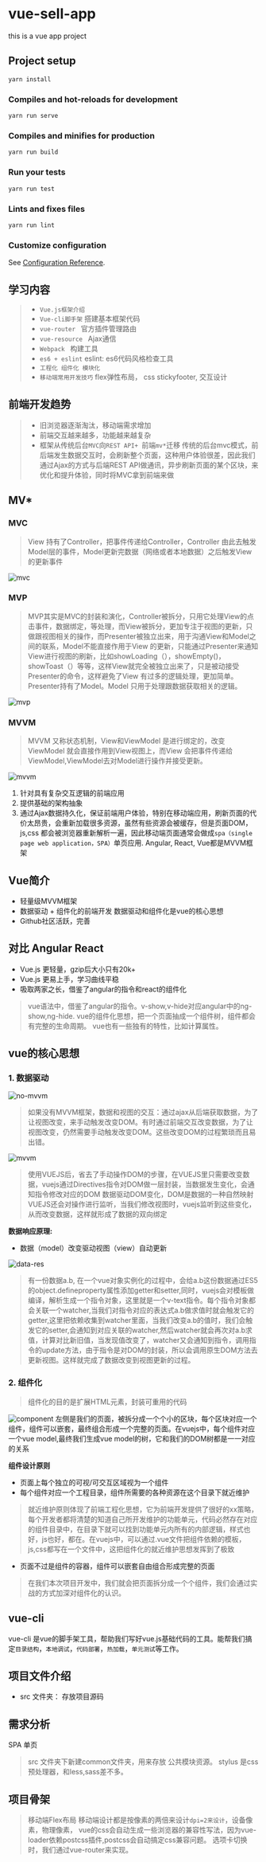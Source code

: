 # vue-sell-app
this is a vue app project

## Project setup
```
yarn install
```

### Compiles and hot-reloads for development
```
yarn run serve
```

### Compiles and minifies for production
```
yarn run build
```

### Run your tests
```
yarn run test
```

### Lints and fixes files
```
yarn run lint
```

### Customize configuration
See [Configuration Reference](https://cli.vuejs.org/config/).

## 学习内容
>* `Vue.js框架介绍`
>* `Vue-cli脚手架`     搭建基本框架代码
>* `vue-router `      官方插件管理路由
>* `vue-resource `    Ajax通信
>* `Webpack `         构建工具
>* `es6 + eslint`     eslint: es6代码风格检查工具
>* `工程化 组件化 模块化 `
>* `移动端常用开发技巧` flex弹性布局， css stickyfooter, 交互设计

## 前端开发趋势
>* 旧浏览器逐渐淘汰，移动端需求增加
>* 前端交互越来越多，功能越来越复杂
>* 框架从传统后台`MVC`向`REST API+ `前端`mv*`迁移
传统的后台mvc模式，前后端发生数据交互时，会刷新整个页面，这种用户体验很差，因此我们通过Ajax的方式与后端REST API做通讯，异步刷新页面的某个区块，来优化和提升体验，同时将MVC拿到前端来做
## MV*
### MVC
>View 持有了Controller，把事件传递给Controller，Controller 由此去触发Model层的事件，Model更新完数据（网络或者本地数据）之后触发View的更新事件

![mvc](./public/img/mvc.webp)
### MVP
>MVP其实是MVC的封装和演化，Controller被拆分，只用它处理View的点击事件，数据绑定，等处理，而View被拆分，更加专注于视图的更新，只做跟视图相关的操作，而Presenter被独立出来，用于沟通View和Model之间的联系，Model不能直接作用于View 的更新，只能通过Presenter来通知View进行视图的刷新，比如showLoading（），showEmpty()，showToast（）等等，这样View就完全被独立出来了，只是被动接受Presenter的命令，这样避免了View 有过多的逻辑处理，更加简单。Presenter持有了Model。Model 只用于处理跟数据获取相关的逻辑。

![mvp](./public/img/mvp.webp)
### MVVM
> MVVM 又称状态机制，View和ViewModel 是进行绑定的，改变ViewModel 就会直接作用到View视图上，而View 会把事件传递给ViewModel,ViewModel去对Model进行操作并接受更新。

![mvvm](./public/img/mvvm.webp)
1. 针对具有复杂交互逻辑的前端应用
2. 提供基础的架构抽象
3. 通过Ajax数据持久化，保证前端用户体验，特别在移动端应用，刷新页面的代价太昂贵，会重新加载很多资源，虽然有些资源会被缓存，但是页面DOM，js,css 都会被浏览器重新解析一遍，因此移动端页面通常会做成`spa（single page web application，SPA）`单页应用.
Angular, React, Vue都是MVVM框架

## Vue简介
* 轻量级MVVM框架
* 数据驱动 + 组件化的前端开发 数据驱动和组件化是vue的核心思想
* Github社区活跃，完善

## 对比 Angular React
* Vue.js 更轻量，gzip后大小只有20k+
* Vue.js 更易上手，学习曲线平稳
* 吸取两家之长，借鉴了angular的指令和react的组件化
> vue语法中，借鉴了angular的指令。v-show,v-hide对应angular中的ng-show,ng-hide. vue的组件化思想，把一个页面抽成一个组件树，组件都会有完整的生命周期。
vue也有一些独有的特性，比如计算属性。

## vue的核心思想
### 1.  数据驱动
![no-mvvm](./public/img/vue-data1.JPG)
> 如果没有MVVM框架，数据和视图的交互：通过ajax从后端获取数据，为了让视图改变，来手动触发改变DOM。有时通过前端交互改变数据，为了让视图改变，仍然需要手动触发改变DOM。这些改变DOM的过程繁琐而且易出错。

![mvvm](./public/img/vue-data2.JPG)
> 使用VUEJS后，省去了手动操作DOM的步骤，在VUEJS里只需要改变数据，vuejs通过Directives指令对DOM做一层封装，当数据发生变化，会通知指令修改对应的DOM
> 数据驱动DOM变化，DOM是数据的一种自然映射
> VUEJS还会对操作进行监听，当我们修改视图时，vuejs监听到这些变化，从而改变数据，这样就形成了数据的双向绑定

**数据响应原理:**
* 数据（model）改变驱动视图（view）自动更新

![data-res](./public/img/data-response.JPG)
> 有一份数据a.b, 在一个vue对象实例化的过程中，会给a.b这份数据通过ES5的object.defineproperty属性添加getter和setter,同时，vuejs会对模板做编译，解析生成一个指令对象，这里就是一个v-text指令。每个指令对象都会关联一个watcher,当我们对指令对应的表达式a.b做求值时就会触发它的getter,这里把依赖收集到watcher里面，当我们改变a.b的值时，我们会触发它的setter,会通知到对应关联的watcher,然后watcher就会再次对a.b求值，计算对比新旧值，当发现值改变了，watcher又会通知到指令，调用指令的update方法，由于指令是对DOM的封装，所以会调用原生DOM方法去更新视图。这样就完成了数据改变到视图更新的过程。
### 2. 组件化
> 组件化的目的是扩展HTML元素，封装可重用的代码

![component](./public/img/component.JPG)
左侧是我们的页面，被拆分成一个个小的区块，每个区块对应一个组件，组件可以嵌套，最终组合形成一个完整的页面。在vuejs中，每个组件对应一个vue model,最终我们生成vue model的树，它和我们的DOM树都是一一对应的关系

**组件设计原则**

* 页面上每个独立的可视/可交互区域视为一个组件
* 每个组件对应一个工程目录，组件所需要的各种资源在这个目录下就近维护
> 就近维护原则体现了前端工程化思想，它为前端开发提供了很好的xx策略，每个开发者都将清楚的知道自己所开发维护的功能单元，代码必然存在对应的组件目录中，在目录下就可以找到功能单元内所有的内部逻辑，样式也好，js也好，都在。在vuejs中，可以通过.vue文件把组件依赖的模板，js,css都写在一个文件中，这把组件化的就近维护思想发挥到了极致
* 页面不过是组件的容器，组件可以嵌套自由组合形成完整的页面
> 在我们本次项目开发中，我们就会把页面拆分成一个个组件，我们会通过实战的方式加深对组件化的认识。
## vue-cli
vue-cli 是vue的脚手架工具，帮助我们写好vue.js基础代码的工具。能帮我们搞定`目录结构`，`本地调试`，`代码部署`，`热加载`，`单元测试`等工作。

## 项目文件介绍
* src 文件夹： 存放项目源码

## 需求分析
SPA 单页
> src 文件夹下新建common文件夹，用来存放 公共模块资源。
> stylus 是css预处理器，和less,sass差不多。

## 项目骨架
> 移动端Flex布局
> 移动端设计都是按像素的两倍来设计`dpi=2来设计`，设备像素，物理像素，
> vue的css会自动生成一些浏览器的兼容性写法，因为vue-loader依赖postcss插件,postcss会自动搞定css兼容问题。
> 选项卡切换时，我们通过vue-router来实现。
